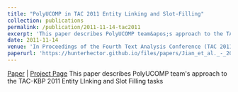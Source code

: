 ```yaml
---
title: "PolyUCOMP in TAC 2011 Entity Linking and Slot-Filling"
collection: publications
permalink: /publication/2011-11-14-tac2011
excerpt: 'This paper describes PolyUCOMP team&apos;s approach to the TAC-KBP 2011 Entity LInking and Slot Filling tasks'
date: 2011-11-14
venue: 'In Proceedings of the Fourth Text Analysis Conference (TAC 2011).'
paperurl: 'https://hunterhector.github.io/files/papers/Jian_et_al._-_2011_-_Proceedings_of_the_Fourth_Text_Analysis_Conference_TAC_2011.pdf'
---
```

[Paper](https://hunterhector.github.io/files/papers/Jian_et_al._-_2011_-_Proceedings_of_the_Fourth_Text_Analysis_Conference_TAC_2011.pdf) \| [Project Page](#) This paper describes PolyUCOMP team&apos;s approach to the TAC-KBP 2011 Entity LInking and Slot Filling tasks
